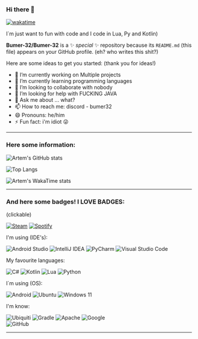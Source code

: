### Hi there 👋
[![wakatime](https://wakatime.com/badge/user/318edbcd-1d83-4173-b4ef-f0dd523b7526.svg?style=for-the-badge)](https://wakatime.com/@318edbcd-1d83-4173-b4ef-f0dd523b7526)

I`m just want to fun with code and I code in Lua, Py and Kotlin)

**Bumer-32/Bumer-32** is a ✨ _special_ ✨ repository because its `README.md` (this file) appears on your GitHub profile. (eh? who writes this shit?)

Here are some ideas to get you started: (thank you for ideas!)

- 🔭 I’m currently working on Multiple projects
- 🌱 I’m currently learning programming languages
- 👯 I’m looking to collaborate with nobody
- 🤔 I’m looking for help with FUCKING JAVA
- 💬 Ask me about ... what?
- 📫 How to reach me: discord - bumer32
- 😄 Pronouns: he/him
- ⚡ Fun fact: i'm idiot 😜

---

### Here some information:

![Artem's GitHub stats](https://github-readme-stats.vercel.app/api?username=Bumer-32&show_icons=true&theme=ambient_gradient&rank_icon=github)

![Top Langs](https://github-readme-stats.vercel.app/api/top-langs/?username=Bumer-32&layout=compact&theme=ambient_gradient)

![Artem's WakaTime stats](https://github-readme-stats.vercel.app/api/wakatime?username=Bumer_32&layout=compact&theme=ambient_gradient)

---

### And here some badges! I LOVE BADGES:

(clickable)

[![Steam](https://img.shields.io/badge/steam-%23000000.svg?style=for-the-badge&logo=steam&logoColor=white)](https://steamcommunity.com/id/Bumer_32_yes/)
[![Spotify](https://img.shields.io/badge/Spotify-1ED760?style=for-the-badge&logo=spotify&logoColor=white)](https://open.spotify.com/user/uqfc83jqfzvdy4nkqmx580p1m?si=204ac3d67f2744a5)

I'm using (IDE's):

![Android Studio](https://img.shields.io/badge/android%20studio-346ac1?style=for-the-badge&logo=android%20studio&logoColor=white)
![IntelliJ IDEA](https://img.shields.io/badge/IntelliJIDEA-000000.svg?style=for-the-badge&logo=intellij-idea&logoColor=white)
![PyCharm](https://img.shields.io/badge/pycharm-143?style=for-the-badge&logo=pycharm&logoColor=black&color=black&labelColor=green)
![Visual Studio Code](https://img.shields.io/badge/Visual%20Studio%20Code-0078d7.svg?style=for-the-badge&logo=visual-studio-code&logoColor=white)


My favourite languages:

![C#](https://img.shields.io/badge/c%23-%23239120.svg?style=for-the-badge&logo=csharp&logoColor=white)
![Kotlin](https://img.shields.io/badge/kotlin-%237F52FF.svg?style=for-the-badge&logo=kotlin&logoColor=white)
![Lua](https://img.shields.io/badge/lua-%232C2D72.svg?style=for-the-badge&logo=lua&logoColor=white)
![Python](https://img.shields.io/badge/python-3670A0?style=for-the-badge&logo=python&logoColor=ffdd54)

I`m using (OS):

![Android](https://img.shields.io/badge/Android-3DDC84?style=for-the-badge&logo=android&logoColor=white)
![Ubuntu](https://img.shields.io/badge/Ubuntu-E95420?style=for-the-badge&logo=ubuntu&logoColor=white)
![Windows 11](https://img.shields.io/badge/Windows%2011-%230079d5.svg?style=for-the-badge&logo=Windows%2011&logoColor=white)

I'm know:

![Ubiquiti](https://img.shields.io/badge/ubiquiti-%230559C9.svg?style=for-the-badge&logo=ubiquiti&logoColor=white)
![Gradle](https://img.shields.io/badge/Gradle-02303A.svg?style=for-the-badge&logo=Gradle&logoColor=white)
![Apache](https://img.shields.io/badge/apache-%23D42029.svg?style=for-the-badge&logo=apache&logoColor=white)
![Google](https://img.shields.io/badge/google-4285F4?style=for-the-badge&logo=google&logoColor=white)\
![GitHub](https://img.shields.io/badge/github-%23121011.svg?style=for-the-badge&logo=github&logoColor=white)

---
